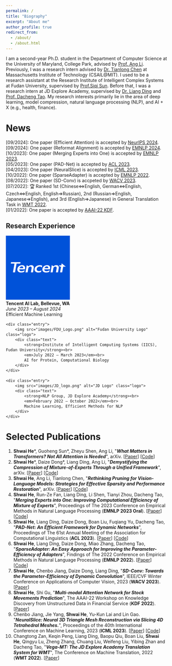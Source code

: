 ```yaml
---
permalink: /
title: "Biography"
excerpt: "About me"
author_profile: true
redirect_from: 
  - /about/
  - /about.html
---
```


I am a second-year Ph.D. student in the Department of Computer Science at the University of Maryland, College Park, advised by [Prof. Ang Li](https://www.ang-li.com/). 
Previously, I was a research intern advised by [Dr. Tianlong Chen](https://tianlong-chen.github.io/) at Massachusetts Institute of Technology (CSAIL@MIT). 
I used to be a research assistant at the Research Institute of Intelligent Complex Systems at Fudan University, supervised by [Prof.Siqi Sun](https://intersun.github.io/). 
Before that, I was a research intern at JD Explore Academy, supervised by [Dr. Liang Ding](https://openreview.net/profile?id=~Liang_Ding3) and [Prof. Dacheng Tao](https://www.ntu.edu.sg/research/faculty-directory/detail/rp02343). 
My research interests primarily lie in the area of deep learning, model compression, natural language processing (NLP), and AI + X (e.g., health, finance).

[//]: # (I start with data, models, objectives, optimization, and better adaptation to various downstream tasks to investigate how to efficiently, sufficiently, and trustworthily transfer knowledge from large-scale data to the parameters of the pre-training model.)

News
======
  \[09/2024\]: One paper (Efficient Attention) is accepted by [NeurIPS 2024](https://neurips.cc/). \
  \[09/2024\]: One paper (Reformat Alignment) is accepted by [EMNLP 2024](https://2024.emnlp.org/). \
  \[10/2023\]: One paper (Merging Experts into One) is accepted by [EMNLP 2023](https://2023.emnlp.org/). \
  \[05/2023\]: One paper (PAD-Net) is accepted by [ACL 2023](https://2023.aclweb.org/). \
  \[04/2023\]: One paper (NeuralSlice) is accepted by [ICML 2023](https://icml.cc/). \
  \[10/2022\]: One paper (SparseAdapter) is accepted by [EMNLP 2022](https://2022.emnlp.org/). \
  \[08/2022\]: One paper (SD-Conv) is accpeted by [WACV 2023](https://wacv2023.thecvf.com/). \
  \[07/2022\]: 🏆 Ranked 1st (Chinese<=>English, German<=>English, Czech<=>English, English=>Russian), 2nd (Russian=>English, Japanese=>English), and 3rd (English=>Japanese) in General Translation Task in [WMT 2022](https://statmt.org/wmt22/translation-task.html). \
  \[01/2022\]: One paper is accepted by [AAAI-22 KDF](https://aaai-kdf.github.io/kdf2022/).
  

<h2>Research Experience</h2>

<div class="experience">
    <div class="entry">
        <img src="images/Tencent_logo.png" alt="Tencent Logo" class="logo">
        <div class="text">
            <strong>Tencent AI Lab, Bellevue, WA</strong><br>
            <em>June 2023 – August 2024</em><br>
            Efficient Machine Learning
        </div>
    </div>

    <div class="entry">
        <img src="images/FDU_Logo.png" alt="Fudan University Logo" class="logo">
        <div class="text">
            <strong>Institute of Intelligent Computing Systems (IICS), Fudan University</strong><br>
            <em>July 2022 – March 2023</em><br>
            AI for Protein, Computational Biology
        </div>
    </div>

    <div class="entry">
        <img src="images/JD_logo.png" alt="JD Logo" class="logo">
        <div class="text">
            <strong>NLP Group, JD Explore Academy</strong><br>
            <em>February 2022 – October 2022</em><br>
            Machine Learning, Efficient Methods for NLP
        </div>
    </div>
</div>


Selected Publications
======
1. __Shwai He__\*, Guoheng Sun\*, Zheyu Shen, Ang Li, 
"***What Matters in Transformers? Not All Attention is Needed***", arXiv. [[Paper](https://arxiv.org/abs/2406.15786)] [[Code](https://github.com/Shwai-He/LLM-Drop)]
2. __Shwai He__\*, Daize Dong\*, Liang Ding, Ang Li, 
"***Demystifying the Compression of Mixture-of-Experts Through a Unified Framework***", arXiv. [[Paper](https://arxiv.org/abs/2406.02500)] [[Code](https://github.com/DaizeDong/Unified-MoE-Compression)]
3. __Shwai He__, Ang Li, Tianlong Chen, 
"***Rethinking Pruning for Vision-Language Models: Strategies for Effective Sparsity and Performance Restoration***", 
arXiv. [[Paper](https://arxiv.org/abs/2404.02424v2)] [[Code](https://github.com/Shwai-He/VLM-Compression)]
4. __Shwai He__, Run-Ze Fan, Liang Ding, Li Shen, Tianyi Zhou, Dacheng Tao, 
"***Merging Experts into One: Improving Computational Efficiency of Mixture of Experts***",
 Proceedings of The 2023 Conference on Empirical Methods in Natural Language Processing 
 (__EMNLP 2023 Oral__). [[Paper](https://aclanthology.org/2023.emnlp-main.907/)] [[Code](https://github.com/Shwai-He/MEO)]
5. __Shwai He__, Liang Ding, Daize Dong, Boan Liu, Fuqiang Yu, Dacheng Tao, 
"***PAD-Net: An Efficient Framework for Dynamic Networks***",
 Proceedings of The 61st Annual Meeting of the Association for Computational Linguistics (__ACL 2023__). [[Paper](https://aclanthology.org/2023.acl-long.803.pdf)] [[Code](https://github.com/Shwai-He/PAD-Net)]
6. __Shwai He__, Liang Ding, Daize Dong, Miao Zhang, Dacheng Tao, 
"***SparseAdapter: An Easy Approach for Improving the Parameter-Efficiency of Adapters***",
 Findings of The 2022 Conference on Empirical Methods in Natural Language Processing (__EMNLP 2022__). [[Paper](https://aclanthology.org/2022.findings-emnlp.160/)] [[Code](https://github.com/Shwai-He/SparseAdapter)]
7. __Shwai He__, Chenbo Jiang, Daize Dong, Liang Ding, "***SD-Conv: Towards the Parameter-Efficiency of Dynamic Convolution***", IEEE/CVF Winter Conference on Applications of Computer Vision, 2023 (__WACV 2023__). [[Paper](https://openaccess.thecvf.com/content/WACV2023/papers/He_SD-Conv_Towards_the_Parameter-Efficiency_of_Dynamic_Convolution_WACV_2023_paper.pdf)]
8. __Shwai He__, Shi Gu, "***Multi-modal Attention Network for Stock Movements Prediction***", The AAAI-22 Workshop on Knowledge Discovery from Unstructured Data in Financial Service (__KDF 2022__). [[Paper](https://aaai-kdf.github.io/kdf2022/assets/pdfs/KDF_22_paper_3.pdf)]
9. Chenbo Jiang, Jie Yang, __Shwai He__, Yu-Kun Lai and Lin Gao. "***NeuralSlice: Neural 3D Triangle Mesh Reconstruction via Slicing 4D Tetrahedral Meshes.***", Proceedings of the 40th International Conference on Machine Learning, 2023 (__ICML 2023__). [[Paper](https://proceedings.mlr.press/v202/jiang23j/jiang23j.pdf)] [[Code](https://github.com/IGLICT/NEURALSLICE)]
10. Changtong Zan, Keqin Peng, Liang Ding, Baopu Qiu, Boan Liu, __Shwai He__, Qingyu Lu, Zheng Zhang, Chuang
Liu, Weifeng Liu, Yibing Zhan and Dacheng Tao, "***Vega-MT: The JD Explore Academy Translation System for WMT***", The Conference on Machine Translation, 2022 (__WMT 2022__). [[Paper](https://aclanthology.org/2022.wmt-1.37/)] 